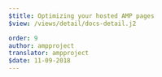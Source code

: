 ```yaml
---
$title: Optimizing your hosted AMP pages
$view: /views/detail/docs-detail.j2

order: 9
author: ampproject
translator: ampproject
$date: 11-09-2018
---
```

